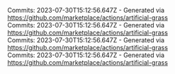Commits: 2023-07-30T15:12:56.647Z - Generated via https://github.com/marketplace/actions/artificial-grass
<br>
Commits: 2023-07-30T15:12:56.647Z - Generated via https://github.com/marketplace/actions/artificial-grass
<br>
Commits: 2023-07-30T15:12:56.647Z - Generated via https://github.com/marketplace/actions/artificial-grass
<br>
Commits: 2023-07-30T15:12:56.647Z - Generated via https://github.com/marketplace/actions/artificial-grass
<br>
